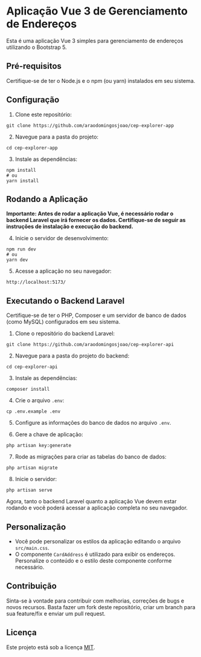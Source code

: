 # Aplicação Vue 3 de Gerenciamento de Endereços

Esta é uma aplicação Vue 3 simples para gerenciamento de endereços utilizando o Bootstrap 5.

## Pré-requisitos

Certifique-se de ter o Node.js e o npm (ou yarn) instalados em seu sistema.

## Configuração

1. Clone este repositório:

```
git clone https://github.com/araodomingosjoao/cep-explorer-app
```

2. Navegue para a pasta do projeto:

```
cd cep-explorer-app
```

3. Instale as dependências:

```
npm install
# ou
yarn install
```
## Rodando a Aplicação

**Importante: Antes de rodar a aplicação Vue, é necessário rodar o backend Laravel que irá fornecer os dados. Certifique-se de seguir as instruções de instalação e execução do backend.**

4. Inicie o servidor de desenvolvimento:

```
npm run dev
# ou
yarn dev
```

5. Acesse a aplicação no seu navegador:

```
http://localhost:5173/
```

## Executando o Backend Laravel

Certifique-se de ter o PHP, Composer e um servidor de banco de dados (como MySQL) configurados em seu sistema.

1. Clone o repositório do backend Laravel:

```
git clone https://github.com/araodomingosjoao/cep-explorer-api
```

2. Navegue para a pasta do projeto do backend:

```
cd cep-explorer-api
```

3. Instale as dependências:

```
composer install
```

4. Crie o arquivo `.env`:

```
cp .env.example .env
```

5. Configure as informações do banco de dados no arquivo `.env`.

6. Gere a chave de aplicação:

```
php artisan key:generate
```

7. Rode as migrações para criar as tabelas do banco de dados:

```
php artisan migrate
```

8. Inicie o servidor:

```
php artisan serve
```

Agora, tanto o backend Laravel quanto a aplicação Vue devem estar rodando e você poderá acessar a aplicação completa no seu navegador.

## Personalização

- Você pode personalizar os estilos da aplicação editando o arquivo `src/main.css`.
- O componente `CardAddress` é utilizado para exibir os endereços. Personalize o conteúdo e o estilo deste componente conforme necessário.

## Contribuição

Sinta-se à vontade para contribuir com melhorias, correções de bugs e novos recursos. Basta fazer um fork deste repositório, criar um branch para sua feature/fix e enviar um pull request.

## Licença

Este projeto está sob a licença [MIT](https://opensource.org/licenses/MIT).
